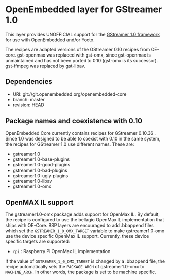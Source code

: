 OpenEmbedded  layer for GStreamer 1.0
=====================================

This layer provides UNOFFICIAL support for the
[GStreamer 1.0 framework](http://gstreamer.freedesktop.org/) for use with
OpenEmbedded and/or Yocto.

The recipes are adapted versions of the GStreamer 0.10 recipes from OE-core.
gst-openmax was replaced with gst-omx, since gst-openmax is unmaintained and
has not been ported to 0.10 (gst-omx is its successor). gst-ffmpeg was replaced
by gst-libav.


Dependencies
------------

* URI: git://git.openembedded.org/openembedded-core
* branch: master
* revision: HEAD


Package names and coexistence with 0.10
---------------------------------------

OpenEmbedded Core currently contains recipes for GStreamer 0.10.36 . Since 1.0
was designed to be able to coexist with 0.10 in the same system, the recipes
for GStreamer 1.0 use different names. These are:

* gstreamer1.0
* gstreamer1.0-base-plugins
* gstreamer1.0-good-plugins
* gstreamer1.0-bad-plugins
* gstreamer1.0-ugly-plugins
* gstreamer1.0-libav
* gstreamer1.0-omx


OpenMAX IL support
------------------

The gstreamer1.0-omx package adds support for OpenMax IL. By default, the
recipe is configured to use the bellagio OpenMax IL implementation that ships
with OE-Core. BSP layers are encouraged to add .bbappend files which set the
`GSTREAMER_1_0_OMX_TARGET` variable to make gstreamer1.0-omx use the device
specific OpenMax IL support. Currently, these device specific targets are
supported:

* `rpi` : Raspberry Pi OpenMax IL implementation

If the value of `GSTREAMER_1_0_OMX_TARGET` is changed by a .bbappend file,
the recipe automatically sets the `PACKAGE_ARCH` of gstreamer1.0-omx to
`MACHINE_ARCH`. In other words, the package is set to be machine specific.
